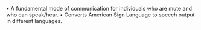 • A fundamental mode of communication for individuals who are mute and who can speak/hear.
• Converts American Sign Language to speech output in different languages.
